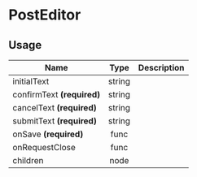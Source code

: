<!-- 
This is an auto-generated markdown. 
You can change it in "src/molecules/Card/CardOverlayEditor.jsx" and run build:docs to update this file.
-->
# PostEditor

## Usage
| Name        | Type           | Description  |
| ----------- |:--------------:| ------------:|
|initialText|string|
|confirmText **(required)**|string|
|cancelText **(required)**|string|
|submitText **(required)**|string|
|onSave **(required)**|func|
|onRequestClose|func|
|children|node|
